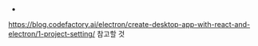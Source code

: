 -
https://blog.codefactory.ai/electron/create-desktop-app-with-react-and-electron/1-project-setting/
참고할 것
